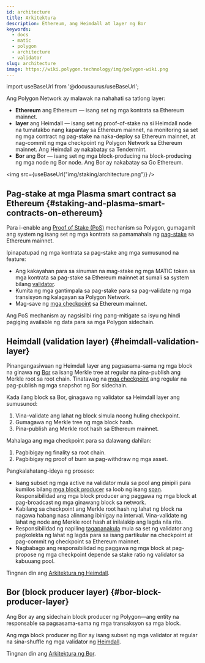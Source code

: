 ```yaml
---
id: architecture
title: Arkitektura
description: Ethereum, ang Heimdall at layer ng Bor
keywords:
  - docs
  - matic
  - polygon
  - architecture
  - validator
slug: architecture
image: https://wiki.polygon.technology/img/polygon-wiki.png
---
```

import useBaseUrl from '@docusaurus/useBaseUrl';

Ang Polygon Network ay malawak na nahahati sa tatlong layer:

* **Ethereum** ang Ethereum — isang set ng mga kontrata sa Ethereum mainnet.
* **layer** ang Heimdall — isang set ng proof-of-stake na si Heimdall node na tumatakbo nang kapantay sa Ethereum mainnet, na monitoring sa set ng mga contract ng pag-stake na naka-deploy sa Ethereum mainnet, at nag-commit ng mga checkpoint ng Polygon Network sa Ethereum mainnet. Ang Heimdall ay nakabatay sa Tendermint.
* **Bor** ang Bor — isang set ng mga block-producing na block-producing ng mga node ng Bor node. Ang Bor ay nakabatay sa Go Ethereum.

<img src={useBaseUrl("img/staking/architecture.png")} />

## Pag-stake at mga Plasma smart contract sa Ethereum {#staking-and-plasma-smart-contracts-on-ethereum}

Para i-enable ang [Proof of Stake (PoS)](/docs/home/polygon-basics/what-is-proof-of-stake) mechanism sa Polygon, gumagamit ang system ng isang set ng mga kontrata sa pamamahala ng [pag-stake](/docs/maintain/glossary.md#staking) sa Ethereum mainnet.

Ipinapatupad ng mga kontrata sa pag-stake ang mga sumusunod na feature:

* Ang kakayahan para sa sinuman na mag-stake ng mga MATIC token sa mga kontrata sa pag-stake sa Ethereum mainnet at sumali sa system bilang [validator](/docs/maintain/glossary.md#validator).
* Kumita ng mga gantimpala sa pag-stake para sa pag-validate ng mga transisyon ng kalagayan sa Polygon Network.
* Mag-save ng [mga checkpoint](/docs/maintain/glossary.md#checkpoint-transaction) sa Ethereum mainnet.

Ang PoS mechanism ay nagsisilbi ring pang-mitigate sa isyu ng hindi pagiging available ng data para sa mga Polygon sidechain.

## Heimdall (validation layer) {#heimdall-validation-layer}

Pinangangasiwaan ng Heimdall layer ang pagsasama-sama ng mga block na ginawa ng [Bor](/docs/maintain/glossary.md#bor) sa isang Merkle tree at regular na pina-publish ang Merkle root sa root chain. Tinatawag na [mga checkpoint](/docs/maintain/glossary.md#checkpoint-transaction) ang regular na pag-publish ng mga snapshot ng Bor sidechain.

Kada ilang block sa Bor, ginagawa ng validator sa Heimdall layer ang sumusunod:

1. Vina-validate ang lahat ng block simula noong huling checkpoint.
2. Gumagawa ng Merkle tree ng mga block hash.
3. Pina-publish ang Merkle root hash sa Ethereum mainnet.

Mahalaga ang mga checkpoint para sa dalawang dahilan:

1. Pagbibigay ng finality sa root chain.
2. Pagbibigay ng proof of burn sa pag-withdraw ng mga asset.

Pangkalahatang-ideya ng proseso:

* Isang subset ng mga active na validator mula sa pool ang pinipili para kumilos bilang [mga block producer](/docs/maintain/glossary.md#block-producer) sa loob ng isang [span](/docs/maintain/glossary.md#span). Responsibilidad ang mga block producer ang paggawa ng mga block at pag-broadcast ng mga ginawang block sa network.
* Kabilang sa checkpoint ang Merkle root hash ng lahat ng block na nagawa habang nasa alinmang ibinigay na interval. Vina-validate ng lahat ng node ang Merkle root hash at inilalakip ang lagda nila rito.
* Responsibilidad ng napiling [tagapanakula](/docs/maintain/glossary.md#proposer) mula sa set ng validator ang pagkolekta ng lahat ng lagda para sa isang partikular na checkpoint at pag-commit ng checkpoint sa Ethereum mainnet.
* Nagbabago ang responsibilidad ng paggawa ng mga block at pag-propose ng mga checkpoint depende sa stake ratio ng validator sa kabuuang pool.

Tingnan din ang [Arkitektura ng Heimdall](/docs/pos/heimdall/overview).

## Bor (block producer layer) {#bor-block-producer-layer}

Ang Bor ay ang sidechain block producer ng Polygon—ang entity na responsable sa pagsasama-sama ng mga transaksyon sa mga block.

Ang mga block producer ng Bor ay isang subset ng mga validator at regular na sina-shuffle ng mga validator ng [Heimdall](/docs/maintain/glossary.md#heimdall).

Tingnan din ang [Arkitektura ng Bor](/docs/pos/bor/overview).

